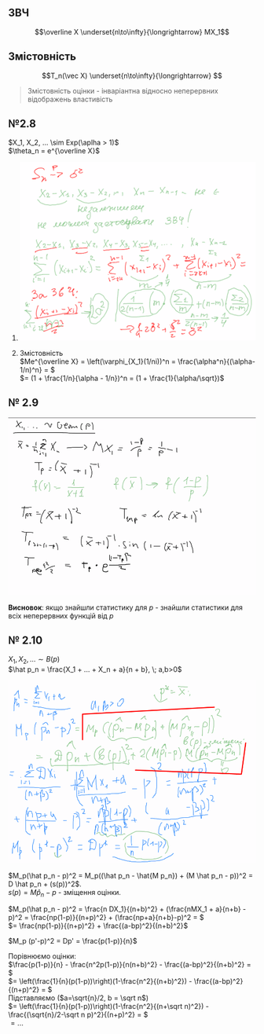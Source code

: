 ## ЗВЧ

$$\overline X \underset{n\to\infty}{\longrightarrow} MX_1$$

## Змістовність

$$T_n(\vec X) \underset{n\to\infty}{\longrightarrow} $$

> Змістовність оцінки - інваріантна відносно неперервних відображень властивість

## №2.8
$X_1, X_2, ... \sim Exp(\aplha > 1)$  
$\theta_n = e^{\overline X}$

1) ![](sem3_1.png)

2) Змістовність  
    $Me^{\overline X} = \left(\varphi_{X_1}(1/ni))^n = \frac{\alpha^n}{(\alpha-1/n)^n} = $  
    $= (1 + \frac{1/n}{\alpha - 1/n})^n = (1 + \frac{1}{\alpha/\sqrt})$

## № 2.9
![](sem3_2.png)

**Висновок**: якщо знайшли статистику для $p$ - знайшли статистики для всіх неперервних функцій від $p$

## № 2.10
$X_1, X_2, ... \sim B(p)$  
$\hat p_n = \frac{X_1 + ... + X_n + a}{n + b}, \; a,b>0$

![](sem3_3.png)

$M_p(\hat p_n - p)^2 = M_p((\hat p_n - \hat{M p_n}) + (M \hat p_n - p))^2 = D \hat p_n + (s(p))^2$.  
$s(p) = M \hat p_n - p$ - зміщення оцінки.

$M_p(\hat p_n - p)^2 = \frac{n DX_1}{(n+b)^2} + (\frac{nMX_1 + a}{n+b} - p)^2 = \frac{np(1-p)}{(n+p)^2} + (\frac{np+a}{n+b}-p)^2 = $  
$= \frac{np(1-p)}{(n+p)^2} + \frac{(a-bp)^2}{(n+b)^2}$

$M_p (p'-p)^2 = Dp' = \frac{p(1-p)}{n}$

Порівнюємо оцінки:  
$\frac{p(1-p)}{n} - \frac{n^2p(1-p)}{n(n+b)^2} - \frac{(a-bp)^2}{(n+b)^2} = $  
$= \left(\frac{1}{n}(p(1-p))\right)(1-\frac{n^2}{(n+b)^2}) - \frac{(a-bp)^2}{(n+p)^2} = $  
Підставляємо ($a=\sqrt{n}/2, b = \sqrt n$)  
$= \left(\frac{1}{n}(p(1-p))\right)(1-\frac{n^2}{(n+\sqrt n)^2}) - \frac{(\sqrt{n}/2-\sqrt n p)^2}{(n+p)^2} = $  
$= ...$
